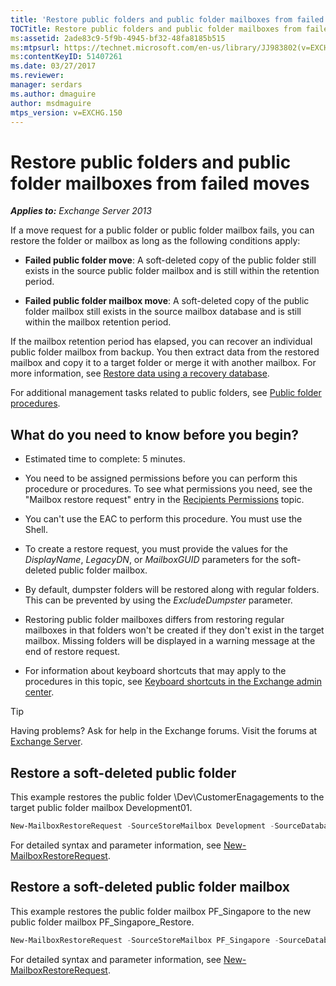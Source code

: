 ```yaml
---
title: 'Restore public folders and public folder mailboxes from failed moves'
TOCTitle: Restore public folders and public folder mailboxes from failed moves
ms:assetid: 2ade83c9-5f9b-4945-bf32-48fa8185b515
ms:mtpsurl: https://technet.microsoft.com/en-us/library/JJ983802(v=EXCHG.150)
ms:contentKeyID: 51407261
ms.date: 03/27/2017
ms.reviewer: 
manager: serdars
ms.author: dmaguire
author: msdmaguire
mtps_version: v=EXCHG.150
---
```


# Restore public folders and public folder mailboxes from failed moves

_**Applies to:** Exchange Server 2013_

If a move request for a public folder or public folder mailbox fails, you can restore the folder or mailbox as long as the following conditions apply:

- **Failed public folder move**: A soft-deleted copy of the public folder still exists in the source public folder mailbox and is still within the retention period.

- **Failed public folder mailbox move**: A soft-deleted copy of the public folder mailbox still exists in the source mailbox database and is still within the mailbox retention period.

If the mailbox retention period has elapsed, you can recover an individual public folder mailbox from backup. You then extract data from the restored mailbox and copy it to a target folder or merge it with another mailbox. For more information, see [Restore data using a recovery database](restore-data-using-a-recovery-database-exchange-2013-help.md).

For additional management tasks related to public folders, see [Public folder procedures](public-folder-procedures-exchange-2013-help.md).

## What do you need to know before you begin?

- Estimated time to complete: 5 minutes.

- You need to be assigned permissions before you can perform this procedure or procedures. To see what permissions you need, see the "Mailbox restore request" entry in the [Recipients Permissions](recipients-permissions-exchange-2013-help.md) topic.

- You can't use the EAC to perform this procedure. You must use the Shell.

- To create a restore request, you must provide the values for the *DisplayName*, *LegacyDN*, or *MailboxGUID* parameters for the soft-deleted public folder mailbox.

- By default, dumpster folders will be restored along with regular folders. This can be prevented by using the *ExcludeDumpster* parameter.

- Restoring public folder mailboxes differs from restoring regular mailboxes in that folders won't be created if they don't exist in the target mailbox. Missing folders will be displayed in a warning message at the end of restore request.

- For information about keyboard shortcuts that may apply to the procedures in this topic, see [Keyboard shortcuts in the Exchange admin center](keyboard-shortcuts-in-the-exchange-admin-center-2013-help.md).

> [!TIP]
> Having problems? Ask for help in the Exchange forums. Visit the forums at [Exchange Server](https://go.microsoft.com/fwlink/p/?linkid=60612).

## Restore a soft-deleted public folder

This example restores the public folder \\Dev\\CustomerEnagagements to the target public folder mailbox Development01.

```powershell
New-MailboxRestoreRequest -SourceStoreMailbox Development -SourceDatabase MBX_DB01 -TargetMailbox Development01 -AllowLegacyDNMismatch -IncludeFolders \Dev\CustomerEngagements
```

For detailed syntax and parameter information, see [New-MailboxRestoreRequest](https://technet.microsoft.com/en-us/library/ff829875\(v=exchg.150\)).

## Restore a soft-deleted public folder mailbox

This example restores the public folder mailbox PF\_Singapore to the new public folder mailbox PF\_Singapore\_Restore.

```powershell
New-MailboxRestoreRequest -SourceStoreMailbox PF_Singapore -SourceDatabase MBX_DB01 -TargetMailbox PF_Singapore_Restore -AllowLegacyDNMismatch
```

For detailed syntax and parameter information, see [New-MailboxRestoreRequest](https://technet.microsoft.com/en-us/library/ff829875\(v=exchg.150\)).
